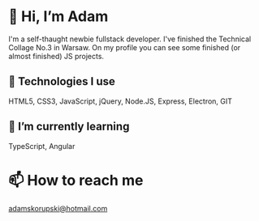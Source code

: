 # 👋 Hi, I’m Adam
I'm a self-thaught newbie fullstack developer. I've finished the Technical Collage No.3 in Warsaw.
On my profile you can see some finished (or almost finished) JS projects.
## 👀 Technologies I use
HTML5, CSS3, JavaScript, jQuery, Node.JS, Express, Electron, GIT 
## 🌱 I’m currently learning
TypeScript, Angular
# 📫 How to reach me
adamskorupski@hotmail.com

<!---
skoorupa/skoorupa is a ✨ special ✨ repository because its `README.md` (this file) appears on your GitHub profile.
You can click the Preview link to take a look at your changes.
--->
